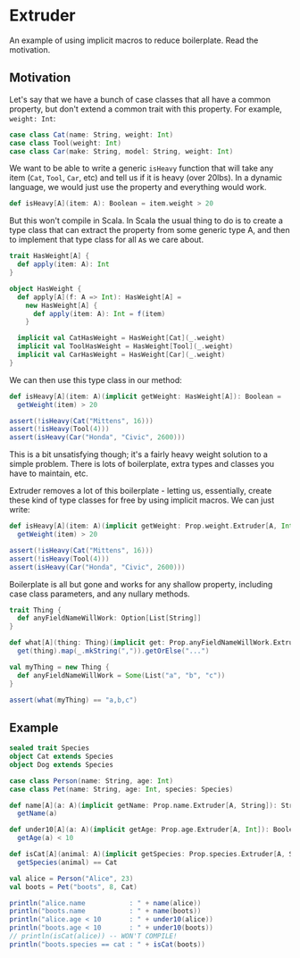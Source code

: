 # Extruder

An example of using implicit macros to reduce boilerplate. Read the motivation.

## Motivation

Let's say that we have a bunch of case classes that all have a common property, but don't extend a common trait with this property. For example, `weight: Int`:

```scala
case class Cat(name: String, weight: Int)
case class Tool(weight: Int)
case class Car(make: String, model: String, weight: Int)
```

We want to be able to write a generic `isHeavy` function that will take any
item (`Cat`, `Tool`, `Car`, etc) and tell us if it is heavy (over 20lbs).  In a
dynamic language, we would just use the property and everything would work.

```scala
def isHeavy[A](item: A): Boolean = item.weight > 20
```

But this won't compile in Scala. In Scala the usual thing to do is to create a
type class that can extract the property from some generic type A, and then to
implement that type class for all `A`s we care about.

```scala
trait HasWeight[A] {
  def apply(item: A): Int
}

object HasWeight {
  def apply[A](f: A => Int): HasWeight[A] =
    new HasWeight[A] {
      def apply(item: A): Int = f(item)
    }

  implicit val CatHasWeight = HasWeight[Cat](_.weight)
  implicit val ToolHasWeight = HasWeight[Tool](_.weight)
  implicit val CarHasWeight = HasWeight[Car](_.weight)
}
```

We can then use this type class in our method:

```scala
def isHeavy[A](item: A)(implicit getWeight: HasWeight[A]): Boolean =
  getWeight(item) > 20

assert(!isHeavy(Cat("Mittens", 16)))
assert(!isHeavy(Tool(4)))
assert(isHeavy(Car("Honda", "Civic", 2600)))
```

This is a bit unsatisfying though; it's a fairly heavy weight solution to a
simple problem. There is lots of boilerplate, extra types and classes you have
to maintain, etc.

Extruder removes a lot of this boilerplate - letting us, essentially, create these kind of type classes for free by using implicit macros. We can just write:

```scala
def isHeavy[A](item: A)(implicit getWeight: Prop.weight.Extruder[A, Int]): Boolean =
  getWeight(item) > 20

assert(!isHeavy(Cat("Mittens", 16)))
assert(!isHeavy(Tool(4)))
assert(isHeavy(Car("Honda", "Civic", 2600)))
```

Boilerplate is all but gone and works for any shallow property, including case class parameters, and any nullary methods.

```scala
trait Thing {
  def anyFieldNameWillWork: Option[List[String]]
}

def what[A](thing: Thing)(implicit get: Prop.anyFieldNameWillWork.Extruder[A, Option[List[String]]): String =
  get(thing).map(_.mkString(",")).getOrElse("...")

val myThing = new Thing {
  def anyFieldNameWillWork = Some(List("a", "b", "c"))
}

assert(what(myThing) == "a,b,c")
```

## Example

```scala
sealed trait Species
object Cat extends Species
object Dog extends Species

case class Person(name: String, age: Int)
case class Pet(name: String, age: Int, species: Species)

def name[A](a: A)(implicit getName: Prop.name.Extruder[A, String]): String =
  getName(a)

def under10[A](a: A)(implicit getAge: Prop.age.Extruder[A, Int]): Boolean =
  getAge(a) < 10

def isCat[A](animal: A)(implicit getSpecies: Prop.species.Extruder[A, Species]): Boolean =
  getSpecies(animal) == Cat

val alice = Person("Alice", 23)
val boots = Pet("boots", 8, Cat)

println("alice.name           : " + name(alice))
println("boots.name           : " + name(boots))
println("alice.age < 10       : " + under10(alice))
println("boots.age < 10       : " + under10(boots))
// println(isCat(alice)) -- WON'T COMPILE!
println("boots.species == cat : " + isCat(boots))
```
